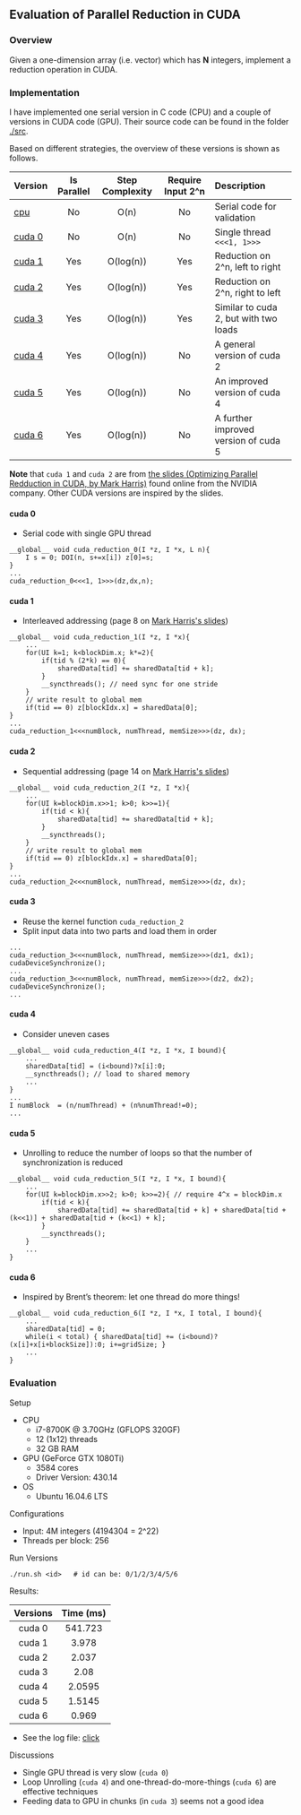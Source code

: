 ## Evaluation of Parallel Reduction in CUDA

### Overview

Given a one-dimension array (i.e. vector) which has **N** integers, implement a
reduction operation in CUDA.

### Implementation

I have implemented one serial version in C code (CPU) and a couple of versions in CUDA code (GPU).
Their source code can be found in the folder [./src](./src).

Based on different strategies, the overview of these versions is shown as follows.

| Version         | Is Parallel | Step Complexity | Require Input 2^n | Description                           |
| :-------------- | :---------: | :-------------: | :---------------: | :------------------------------------ | 
| [cpu][cpu0]     |     No      |  O(n)           | No                | Serial code for validation            |
| [cuda 0][cuda0] |     No      |  O(n)           | No                | Single thread `<<<1, 1>>>`            |
| [cuda 1][cuda1] |     Yes     |  O(log(n))      | Yes               | Reduction on 2^n, left to right       |
| [cuda 2][cuda2] |     Yes     |  O(log(n))      | Yes               | Reduction on 2^n, right to left       |
| [cuda 3][cuda3] |     Yes     |  O(log(n))      | Yes               | Similar to cuda 2, but with two loads |
| [cuda 4][cuda4] |     Yes     |  O(log(n))      | No                | A general version of cuda 2           |
| [cuda 5][cuda5] |     Yes     |  O(log(n))      | No                | An improved version of cuda 4         |
| [cuda 6][cuda6] |     Yes     |  O(log(n))      | No                | A further improved version of cuda 5  |

[cpu0]: ./src/main.cu
[cuda0]: ./src/reduction0.cu
[cuda1]: ./src/reduction1.cu
[cuda2]: ./src/reduction2.cu
[cuda3]: ./src/reduction3.cu
[cuda4]: ./src/reduction4.cu
[cuda5]: ./src/reduction5.cu
[cuda6]: ./src/reduction6.cu

**Note** that `cuda 1` and `cuda 2` are from
[the slides (Optimizing Parallel Redduction in CUDA, by Mark Harris)](doc/cuda-reduction.pdf)
found online from the NVIDIA company.  Other CUDA versions are inspired by the slides.

#### cuda 0

- Serial code with single GPU thread

```cuda
__global__ void cuda_reduction_0(I *z, I *x, L n){
    I s = 0; DOI(n, s+=x[i]) z[0]=s;
}
...
cuda_reduction_0<<<1, 1>>>(dz,dx,n);
```

#### cuda 1

- Interleaved addressing (page 8 on [Mark Harris's slides](doc/cuda-reduction.pdf))

```cuda
__global__ void cuda_reduction_1(I *z, I *x){
    ...
    for(UI k=1; k<blockDim.x; k*=2){
        if(tid % (2*k) == 0){
            sharedData[tid] += sharedData[tid + k];
        }
        __syncthreads(); // need sync for one stride
    }
    // write result to global mem
    if(tid == 0) z[blockIdx.x] = sharedData[0];
}
...
cuda_reduction_1<<<numBlock, numThread, memSize>>>(dz, dx);
```

#### cuda 2

- Sequential addressing (page 14 on [Mark Harris's slides](doc/cuda-reduction.pdf))

```cuda
__global__ void cuda_reduction_2(I *z, I *x){
    ...
    for(UI k=blockDim.x>>1; k>0; k>>=1){
        if(tid < k){
            sharedData[tid] += sharedData[tid + k];
        }
        __syncthreads();
    }
    // write result to global mem
    if(tid == 0) z[blockIdx.x] = sharedData[0];
}
...
cuda_reduction_2<<<numBlock, numThread, memSize>>>(dz, dx);
```

#### cuda 3

- Reuse the kernel function `cuda_reduction_2`
- Split input data into two parts and load them in order

```cuda
...
cuda_reduction_3<<<numBlock, numThread, memSize>>>(dz1, dx1);
cudaDeviceSynchronize();
...
cuda_reduction_3<<<numBlock, numThread, memSize>>>(dz2, dx2);
cudaDeviceSynchronize();
...
```

#### cuda 4

- Consider uneven cases

```cuda
__global__ void cuda_reduction_4(I *z, I *x, I bound){
    ...
    sharedData[tid] = (i<bound)?x[i]:0;
    __syncthreads(); // load to shared memory
    ...
}
...
I numBlock  = (n/numThread) + (n%numThread!=0);
...
```

#### cuda 5

- Unrolling to reduce the number of loops so that the number of synchronization is reduced

```cuda
__global__ void cuda_reduction_5(I *z, I *x, I bound){
    ...
    for(UI k=blockDim.x>>2; k>0; k>>=2){ // require 4^x = blockDim.x
        if(tid < k){
            sharedData[tid] += sharedData[tid + k] + sharedData[tid + (k<<1)] + sharedData[tid + (k<<1) + k];
        }
        __syncthreads();
    }
    ...
}
```

#### cuda 6

- Inspired by Brent’s theorem: let one thread do more things!

```cuda
__global__ void cuda_reduction_6(I *z, I *x, I total, I bound){
    ...
    sharedData[tid] = 0;
    while(i < total) { sharedData[tid] += (i<bound)?(x[i]+x[i+blockSize]):0; i+=gridSize; }
    ...
}
```

### Evaluation

Setup

- CPU
    - i7-8700K @ 3.70GHz (GFLOPS 320GF)
    - 12 (1x12) threads
    - 32 GB RAM
- GPU (GeForce GTX 1080Ti)
    - 3584 cores
    - Driver Version: 430.14
- OS
    - Ubuntu 16.04.6 LTS

Configurations

- Input: 4M integers (4194304 = 2^22)
- Threads per block: 256

Run Versions

    ./run.sh <id>   # id can be: 0/1/2/3/4/5/6

Results:

| Versions | Time (ms)  |
| :------: | :--------: |
| cuda 0   | 541.723    |
| cuda 1   | 3.978      |
| cuda 2   | 2.037      |
| cuda 3   | 2.08       |
| cuda 4   | 2.0595     |
| cuda 5   | 1.5145     |
| cuda 6   | 0.969      |

- See the log file: [click](./src/log1.txt)

Discussions

- Single GPU thread is very slow (`cuda 0`)
- Loop Unrolling (`cuda 4`) and one-thread-do-more-things (`cuda 6`) are effective techniques
- Feeding data to GPU in chunks (in `cuda 3`) seems not a good idea


